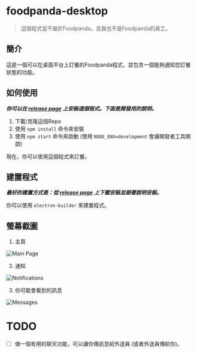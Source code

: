 # foodpanda-desktop

> 這個程式並不屬於Foodpanda，且我也不是Foodpanda的員工。

## 簡介

這是一個可以在桌面平台上訂餐的Foodpanda程式，並包含一個能夠通知您訂餐狀態的功能。

## 如何使用

***你可以在 [release page](/releases/lastest) 上安裝這個程式。下面是開發用的說明。***

 1. 下載/克隆這個Repo
 2. 使用 `npm install` 命令來安裝
 3. 使用 `npm start` 命令來啟動 (使用 `NODE_ENV=development` 會讓開發者工具開啟)

現在，你可以使用這個程式來訂餐。

## 建置程式

***最好的建置方式是：從 [release page](/releases/latest) 上下載安裝並跟著說明安裝。***
    
你可以使用 `electron-builder` 來建置程式。

## 螢幕截圖

 1. 主頁

 ![Main Page](https://cdn.discordapp.com/attachments/698551378745884835/930397857272430622/unknown.png)

 2. 通知

 ![Notifications](https://cdn.discordapp.com/attachments/698551378745884835/930398948483538955/unknown.png)

 3. 你可能會看到的訊息

 ![Messages](https://cdn.discordapp.com/attachments/698551378745884835/931151990279503882/unknown.png)

# TODO

 * [ ] 做一個有用的聊天功能，可以讓你傳訊息給外送員 (或者外送員傳給你)。
